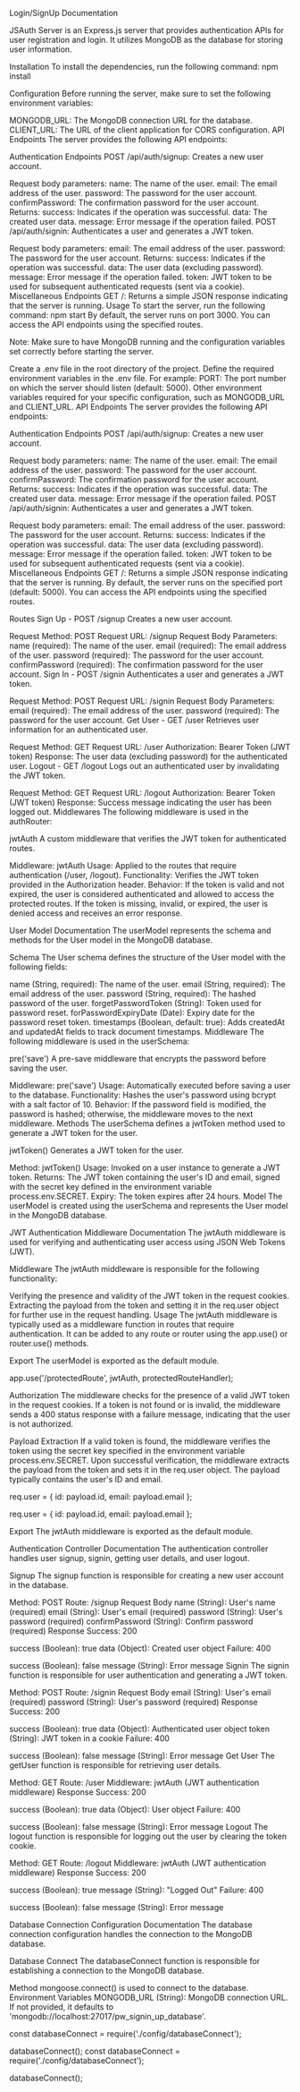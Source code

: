 Login/SignUp Documentation

JSAuth Server is an Express.js server that provides authentication APIs for user registration and login. It utilizes MongoDB as the database for storing user information.

Installation
To install the dependencies, run the following command:
npm install

Configuration
Before running the server, make sure to set the following environment variables:

MONGODB_URL: The MongoDB connection URL for the database.
CLIENT_URL: The URL of the client application for CORS configuration.
API Endpoints
The server provides the following API endpoints:

Authentication Endpoints
POST /api/auth/signup: Creates a new user account.

Request body parameters:
name: The name of the user.
email: The email address of the user.
password: The password for the user account.
confirmPassword: The confirmation password for the user account.
Returns:
success: Indicates if the operation was successful.
data: The created user data.
message: Error message if the operation failed.
POST /api/auth/signin: Authenticates a user and generates a JWT token.

Request body parameters:
email: The email address of the user.
password: The password for the user account.
Returns:
success: Indicates if the operation was successful.
data: The user data (excluding password).
message: Error message if the operation failed.
token: JWT token to be used for subsequent authenticated requests (sent via a cookie).
Miscellaneous Endpoints
GET /: Returns a simple JSON response indicating that the server is running.
Usage
To start the server, run the following command:
npm start
By default, the server runs on port 3000. You can access the API endpoints using the specified routes.

Note: Make sure to have MongoDB running and the configuration variables set correctly before starting the server.

Create a .env file in the root directory of the project.
Define the required environment variables in the .env file. For example:
PORT: The port number on which the server should listen (default: 5000).
Other environment variables required for your specific configuration, such as MONGODB_URL and CLIENT_URL.
API Endpoints
The server provides the following API endpoints:

Authentication Endpoints
POST /api/auth/signup: Creates a new user account.

Request body parameters:
name: The name of the user.
email: The email address of the user.
password: The password for the user account.
confirmPassword: The confirmation password for the user account.
Returns:
success: Indicates if the operation was successful.
data: The created user data.
message: Error message if the operation failed.
POST /api/auth/signin: Authenticates a user and generates a JWT token.

Request body parameters:
email: The email address of the user.
password: The password for the user account.
Returns:
success: Indicates if the operation was successful.
data: The user data (excluding password).
message: Error message if the operation failed.
token: JWT token to be used for subsequent authenticated requests (sent via a cookie).
Miscellaneous Endpoints
GET /: Returns a simple JSON response indicating that the server is running.
By default, the server runs on the specified port (default: 5000). You can access the API endpoints using the specified routes.

Routes
Sign Up - POST /signup
Creates a new user account.

Request Method: POST
Request URL: /signup
Request Body Parameters:
name (required): The name of the user.
email (required): The email address of the user.
password (required): The password for the user account.
confirmPassword (required): The confirmation password for the user account.
Sign In - POST /signin
Authenticates a user and generates a JWT token.

Request Method: POST
Request URL: /signin
Request Body Parameters:
email (required): The email address of the user.
password (required): The password for the user account.
Get User - GET /user
Retrieves user information for an authenticated user.

Request Method: GET
Request URL: /user
Authorization: Bearer Token (JWT token)
Response: The user data (excluding password) for the authenticated user.
Logout - GET /logout
Logs out an authenticated user by invalidating the JWT token.

Request Method: GET
Request URL: /logout
Authorization: Bearer Token (JWT token)
Response: Success message indicating the user has been logged out.
Middlewares
The following middleware is used in the authRouter:

jwtAuth
A custom middleware that verifies the JWT token for authenticated routes.

Middleware: jwtAuth
Usage: Applied to the routes that require authentication (/user, /logout).
Functionality: Verifies the JWT token provided in the Authorization header.
Behavior:
If the token is valid and not expired, the user is considered authenticated and allowed to access the protected routes.
If the token is missing, invalid, or expired, the user is denied access and receives an error response.

User Model Documentation
The userModel represents the schema and methods for the User model in the MongoDB database.

Schema
The User schema defines the structure of the User model with the following fields:

name (String, required): The name of the user.
email (String, required): The email address of the user.
password (String, required): The hashed password of the user.
forgetPasswordToken (String): Token used for password reset.
forPasswordExpiryDate (Date): Expiry date for the password reset token.
timestamps (Boolean, default: true): Adds createdAt and updatedAt fields to track document timestamps.
Middleware
The following middleware is used in the userSchema:

pre('save')
A pre-save middleware that encrypts the password before saving the user.

Middleware: pre('save')
Usage: Automatically executed before saving a user to the database.
Functionality: Hashes the user's password using bcrypt with a salt factor of 10.
Behavior: If the password field is modified, the password is hashed; otherwise, the middleware moves to the next middleware.
Methods
The userSchema defines a jwtToken method used to generate a JWT token for the user.

jwtToken()
Generates a JWT token for the user.

Method: jwtToken()
Usage: Invoked on a user instance to generate a JWT token.
Returns: The JWT token containing the user's ID and email, signed with the secret key defined in the environment variable process.env.SECRET.
Expiry: The token expires after 24 hours.
Model
The userModel is created using the userSchema and represents the User model in the MongoDB database.

JWT Authentication Middleware Documentation
The jwtAuth middleware is used for verifying and authenticating user access using JSON Web Tokens (JWT).

Middleware
The jwtAuth middleware is responsible for the following functionality:

Verifying the presence and validity of the JWT token in the request cookies.
Extracting the payload from the token and setting it in the req.user object for further use in the request handling.
Usage
The jwtAuth middleware is typically used as a middleware function in routes that require authentication. It can be added to any route or router using the app.use() or router.use() methods.

Export
The userModel is exported as the default module.

app.use('/protectedRoute', jwtAuth, protectedRouteHandler);

Authorization
The middleware checks for the presence of a valid JWT token in the request cookies. If a token is not found or is invalid, the middleware sends a 400 status response with a failure message, indicating that the user is not authorized.

Payload Extraction
If a valid token is found, the middleware verifies the token using the secret key specified in the environment variable process.env.SECRET. Upon successful verification, the middleware extracts the payload from the token and sets it in the req.user object. The payload typically contains the user's ID and email.

req.user = { id: payload.id, email: payload.email };

req.user = { id: payload.id, email: payload.email };

Export
The jwtAuth middleware is exported as the default module.

Authentication Controller Documentation
The authentication controller handles user signup, signin, getting user details, and user logout.

Signup
The signup function is responsible for creating a new user account in the database.

Method: POST
Route: /signup
Request Body
name (String): User's name (required)
email (String): User's email (required)
password (String): User's password (required)
confirmPassword (String): Confirm password (required)
Response
Success: 200

success (Boolean): true
data (Object): Created user object
Failure: 400

success (Boolean): false
message (String): Error message
Signin
The signin function is responsible for user authentication and generating a JWT token.

Method: POST
Route: /signin
Request Body
email (String): User's email (required)
password (String): User's password (required)
Response
Success: 200

success (Boolean): true
data (Object): Authenticated user object
token (String): JWT token in a cookie
Failure: 400

success (Boolean): false
message (String): Error message
Get User
The getUser function is responsible for retrieving user details.

Method: GET
Route: /user
Middleware: jwtAuth (JWT authentication middleware)
Response
Success: 200

success (Boolean): true
data (Object): User object
Failure: 400

success (Boolean): false
message (String): Error message
Logout
The logout function is responsible for logging out the user by clearing the token cookie.

Method: GET
Route: /logout
Middleware: jwtAuth (JWT authentication middleware)
Response
Success: 200

success (Boolean): true
message (String): "Logged Out"
Failure: 400

success (Boolean): false
message (String): Error message

Database Connection Configuration Documentation
The database connection configuration handles the connection to the MongoDB database.

Database Connect
The databaseConnect function is responsible for establishing a connection to the MongoDB database.

Method
mongoose.connect() is used to connect to the database.
Environment Variables
MONGODB_URL (String): MongoDB connection URL. If not provided, it defaults to 'mongodb://localhost:27017/pw_signin_up_database'.

const databaseConnect = require('./config/databaseConnect');

databaseConnect();
const databaseConnect = require('./config/databaseConnect');

databaseConnect();
